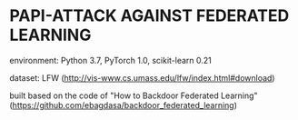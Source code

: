 # PAPI-ATTACK AGAINST FEDERATED LEARNING

environment: Python 3.7, PyTorch 1.0, scikit-learn 0.21

dataset: LFW (http://vis-www.cs.umass.edu/lfw/index.html#download)

built based on the code of "How to Backdoor Federated Learning" (https://github.com/ebagdasa/backdoor_federated_learning)